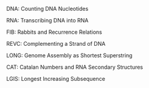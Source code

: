 DNA: Counting DNA Nucleotides

RNA: Transcribing DNA into RNA

FIB: Rabbits and Recurrence Relations

REVC: Complementing a Strand of DNA

LONG: Genome Assembly as Shortest Superstring

CAT: Catalan Numbers and RNA Secondary Structures

LGIS: Longest Increasing Subsequence
